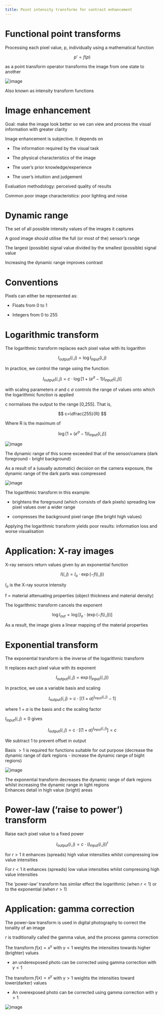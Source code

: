 ```yaml
---
title: Point intensity transforms for contrast enhancement
---
```


# Functional point transforms

Processing each pixel value, p, individually using a mathematical
function

$$
p'=f(p)
$$

as a point transform operator transforms the image
from one state to another

![image](/img/Year_2/Software_Methodologies/Image_Processing/Contrast_Enhancement/functional.png)

Also known as intensity transform functions

# Image enhancement

Goal: make the image look better so we can view and process the visual
information with greater clarity

Image enhancement is subjective. It depends on

- The information required by the visual task

- The physical characteristics of the image

- The user’s prior knowledge/experience

- The user’s intuition and judgement

Evaluation methodology: perceived quality of results

Common poor image characteristics: poor lighting and noise

# Dynamic range

<Definition name="Range of a sensor">
The set of all possible intensity values of the images it captures
</Definition>

A good image should utilise the full (or most of the) sensor’s range

<Definition name="Dynamic range of a sensor">
The largest (possible) signal value divided by the smallest (possible) signal value
</Definition>

Increasing the dynamic range improves contrast

# Conventions

Pixels can either be represented as:

- Floats from 0 to 1

- Integers from 0 to 255

# Logarithmic transform

The logarithmic transform replaces each pixel value with its logarithm

$$
I_{\text {output}}(i, j)=\log I_{\text {input}}(i, j)
$$

In practice, we control the range using the function:

$$
I_{\text {output}}(i, j)=c \cdot \log \left[1+\left(e^{\sigma}-1\right) I_{\text {input}}(i, j)\right]
$$

with scaling parameters $\sigma$ and c $\sigma$ controls the range of
values onto which the logarithmic function is applied

c normalises the output to the range \[0,255\]. That is,

$$
c=\dfrac{255}{R}
$$

Where R is the maximum of

$$
\log \left[1+\left(e^{\sigma}-1\right) I_{\text {input}}(i, j)\right]
$$

![image](/img/Year_2/Software_Methodologies/Image_Processing/Contrast_Enhancement/log.png)

The dynamic range of this scene exceeded that of the sensor/camera (dark
foreground - bright background)

As a result of a (usually automatic) decision on the camera exposure,
the dynamic range of the dark parts was compressed

![image](/img/Year_2/Software_Methodologies/Image_Processing/Contrast_Enhancement/log1.png)

The logarithmic transform in this example:

- brightens the foreground (which consists of dark pixels) spreading
  low pixel values over a wider range

- compresses the background pixel range (the bright high values)

Applying the logarithmic transform yields poor results: information loss
and worse visualisation

# Application: X-ray images

X-ray sensors return values given by an exponential function

$$
I(i, j)=I_{o} \cdot \exp (-f(i, j))
$$

$I_o$ is the X-ray source intensity

f = material attenuating properties (object thickness and material
density)

The logarithmic transform cancels the exponent

$$
\log I_{o u t}=\log \left[I_{o} \cdot(\exp (-f(i, j))]\right.
$$

As a result, the image gives a linear mapping of the material properties

# Exponential transform

The exponential transform is the inverse of the logarithmic transform

It replaces each pixel value with its exponent

$$
I_{\text {output}}(i, j)=\exp \left(I_{\text {input}}(i, j)\right)
$$

In practice, we use a variable basis and scaling

$$
I_{\text {output}}(i, j)=\mathrm{c} \cdot\left[(1+\alpha)^{I_{\text {input}}(i, j)}-1\right]
$$

where $1+\alpha$ is the basis and c the scaling factor

$I_{input}(i,j)=0$ gives

$$
I_{\text {output}}(i, j)=\mathrm{c} \cdot\left[(1+\alpha)^{I_{\text {input}}(i, j)}\right]=c
$$

We subtract 1 to prevent offset in output

Basis $>1$ is required for functions suitable for out purpose (decrease
the dynamic range of dark regions - increase the dynamic range of bight
regions)

![image](/img/Year_2/Software_Methodologies/Image_Processing/Contrast_Enhancement/exp.png)

The exponential transform decreases the dynamic range of dark regions
whilst increasing the dynamic range in light regions\
Enhances detail in high value (bright) areas

# Power-law (’raise to power’) transform

Raise each pixel value to a fixed power

$$
I_{\text {output}}(i, j)=c \cdot\left(I_{\text {input}}(i, j)\right)^{r}
$$

for $r>1$ it enhances (spreads) high value intensities whilst
compressing low value intensities

For $r<1$ it enhances (spreads) low value intensities whilst compressing
high value intensities

The ’power-law’ transform has similar effect the logarithmic (when
$r<1$) or to the exponential (when $r>1$)

# Application: gamma correction

The power-law transform is used in digital photography to correct the
tonality of an image

r is traditionally called the gamma value, and the process gamma
correction

The transform $f(x)=x^\gamma$ with $\gamma<1$ weights the intensities
towards higher (brighter) values

- an underexposed photo can be corrected using gamma correction with
  $\gamma<1$

The transform $f(x)=x^y$ with $\gamma>1$ weights the intensities toward
lower(darker) values

- An overexposed photo can be corrected using gamma correction with
  $\gamma>1$

![image](/img/Year_2/Software_Methodologies/Image_Processing/Contrast_Enhancement/gamma.png)
